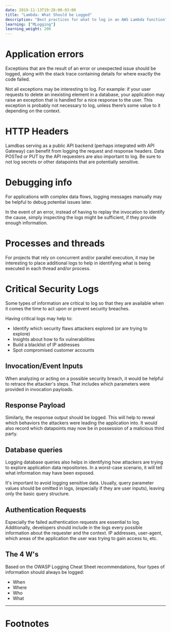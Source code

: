 ```yaml
---
date: 2019-11-13T19:28:00-03:00
title: "Lambda: What Should be Logged"
description: "Best practices for what to log in an AWS Lambda function"
learning: ["MLogging"]
learning_weight: 200
---
```


# Application errors

Exceptions that are the result of an error or unexpected issue should be logged, along with the stack trace containing details for where exactly the code failed.

Not all exceptions may be interesting to log. For example: if your user requests to delete an inexisting element in a database, your application may raise an exception that is handled for a nice response to the user. This exception is probably not necessary to log, unless there’s some value to it depending on the context.

# HTTP Headers

Lamdbas serving as a public API backend (perhaps integrated with API Gateway) can benefit from logging the request and response headers. Data POSTed or PUT by the API requesters are also important to log. Be sure to not log secrets or other datapoints that are potentially sensitive.

# Debugging info

For applications with complex data flows, logging messages manually may be helpful to debug potential issues later.

In the event of an error, instead of having to replay the invocation to identify the cause, simply inspecting the logs might be sufficient, if they provide enough information.

# Processes and threads

For projects that rely on concurrent and/or parallel execution, it may be interesting to place additional logs to help in identifying what is being executed in each thread and/or process.

# Critical Security Logs

Some types of information are critical to log so that they are available when it comes the time to act upon or prevent security breaches.

Having critical logs may help to:

* Identify which security flaws attackers explored (or are trying to explore)
* Insights about how to fix vulnerabilities
* Build a blacklist of IP addresses
* Spot compromised customer accounts

## Invocation/Event Inputs

When analyzing or acting on a possible security breach, it would be helpful to retrace the attacker's steps. That includes which parameters were provided in invocation payloads.

## Response Payload

Similarly, the response output should be logged. This will help to reveal which behaviors the attackers were leading the application into. It would also record which datapoints may now be in possession of a malicious third party.

## Database queries

Logging database queries also helps in identifying how attackers are trying to explore application data repositories. In a worst-case scenario, it will tell what information may have been exposed.

It's important to avoid logging sensitive data. Usually, query parameter values should be omitted in logs, (especially if they are user inputs), leaving only the basic query structure.

## Authentication Requests

Especially the failed authentication requests are essential to log. Additionally, developers should include in the logs every possible information about the requester and the context. IP addresses, user-agent, which areas of the application the user was trying to gain access to, etc.

## The 4 W's

Based on the OWASP Logging Cheat Sheet recommendations, four types of information should always be logged:

* When
* Where
* Who
* What

---

# Footnotes

[^1]:
     [OWASP Logging Cheatsheet](https://cheatsheetseries.owasp.org/cheatsheets/Logging_Cheat_Sheet.html)
